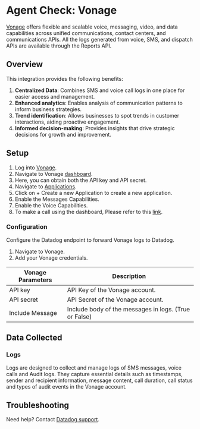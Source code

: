 # Agent Check: Vonage

[Vonage](https://www.vonage.com/) offers flexible and scalable voice, messaging, video, and data capabilities across unified communications, contact centers, and communications APIs. All the logs generated from voice, SMS, and dispatch APIs are available through the Reports API.

## Overview

This integration provides the following benefits:
1. **Centralized Data**: Combines SMS and voice call logs in one place for easier access and management.
2. **Enhanced analytics**: Enables analysis of communication patterns to inform business strategies.
3. **Trend identification**: Allows businesses to spot trends in customer interactions, aiding proactive engagement.
4. **Informed decision-making**: Provides insights that drive strategic decisions for growth and improvement.

## Setup

1. Log into [Vonage](https://www.vonage.com/log-in/).
2. Navigate to Vonage [dashboard](https://dashboard.nexmo.com/).
3. Here, you can obtain both the API key and API secret.
4. Navigate to [Applications](https://dashboard.nexmo.com/applications).
5. Click on + Create a new Application to create a new application.
6. Enable the Messages Capabilities.
7. Enable the Voice Capabilities.
8. To make a call using the dashboard, Please refer to this [link](https://developer.vonage.com/en/voice/voice-api/getting-started?lang=using-dashboard).

### Configuration

Configure the Datadog endpoint to forward Vonage logs to Datadog.
1. Navigate to Vonage.
2. Add your Vonage credentials.

| Vonage Parameters | Description |
|----------|----------|
| API key | API Key of the Vonage account. |
| API secret | API Secret of the Vonage account. |
| Include Message | Include body of the messages in logs. (True or False) |



## Data Collected

### Logs

Logs are designed to collect and manage logs of SMS messages, voice calls and Audit logs. They capture essential details such as timestamps, sender and recipient information, message content, call duration, call status and types of audit events in the Vonage account.

## Troubleshooting

Need help? Contact [Datadog support][3].

[1]: **LINK_TO_INTEGRATION_SITE**
[2]: /account/settings/agent/latest
[3]: https://docs.datadoghq.com/help/

